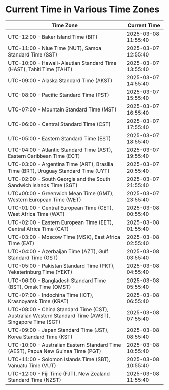 # Current Time in Various Time Zones

| Time Zone | Current Time |
|-----------|--------------|
| UTC-12:00 - Baker Island Time (BIT) | 2025-03-08 11:55:40 |
| UTC-11:00 - Niue Time (NUT), Samoa Standard Time (SST) | 2025-03-07 12:55:40 |
| UTC-10:00 - Hawaii-Aleutian Standard Time (HAST), Tahiti Time (TAHT) | 2025-03-07 13:55:40 |
| UTC-09:00 - Alaska Standard Time (AKST) | 2025-03-07 14:55:40 |
| UTC-08:00 - Pacific Standard Time (PST) | 2025-03-07 15:55:40 |
| UTC-07:00 - Mountain Standard Time (MST) | 2025-03-07 16:55:40 |
| UTC-06:00 - Central Standard Time (CST) | 2025-03-07 17:55:40 |
| UTC-05:00 - Eastern Standard Time (EST) | 2025-03-07 18:55:40 |
| UTC-04:00 - Atlantic Standard Time (AST), Eastern Caribbean Time (ECT) | 2025-03-07 19:55:40 |
| UTC-03:00 - Argentina Time (ART), Brasília Time (BRT), Uruguay Standard Time (UYT) | 2025-03-07 20:55:40 |
| UTC-02:00 - South Georgia and the South Sandwich Islands Time (SGT) | 2025-03-07 21:55:40 |
| UTC±00:00 - Greenwich Mean Time (GMT), Western European Time (WET) | 2025-03-07 23:55:40 |
| UTC+01:00 - Central European Time (CET), West Africa Time (WAT) | 2025-03-08 00:55:40 |
| UTC+02:00 - Eastern European Time (EET), Central Africa Time (CAT) | 2025-03-08 01:55:40 |
| UTC+03:00 - Moscow Time (MSK), East Africa Time (EAT) | 2025-03-08 02:55:40 |
| UTC+04:00 - Azerbaijan Time (AZT), Gulf Standard Time (GST) | 2025-03-08 03:55:40 |
| UTC+05:00 - Pakistan Standard Time (PKT), Yekaterinburg Time (YEKT) | 2025-03-08 04:55:40 |
| UTC+06:00 - Bangladesh Standard Time (BST), Omsk Time (OMST) | 2025-03-08 05:55:40 |
| UTC+07:00 - Indochina Time (ICT), Krasnoyarsk Time (KRAT) | 2025-03-08 06:55:40 |
| UTC+08:00 - China Standard Time (CST), Australian Western Standard Time (AWST), Singapore Time (SGT) | 2025-03-08 07:55:40 |
| UTC+09:00 - Japan Standard Time (JST), Korea Standard Time (KST) | 2025-03-08 08:55:40 |
| UTC+10:00 - Australian Eastern Standard Time (AEST), Papua New Guinea Time (PGT) | 2025-03-08 10:55:40 |
| UTC+11:00 - Solomon Islands Time (SBT), Vanuatu Time (VUT) | 2025-03-08 10:55:40 |
| UTC+12:00 - Fiji Time (FJT), New Zealand Standard Time (NZST) | 2025-03-08 11:55:40 |

